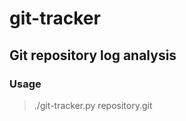 git-tracker
===========

Git repository log analysis
---------------------------

### Usage

> ./git-tracker.py repository.git
